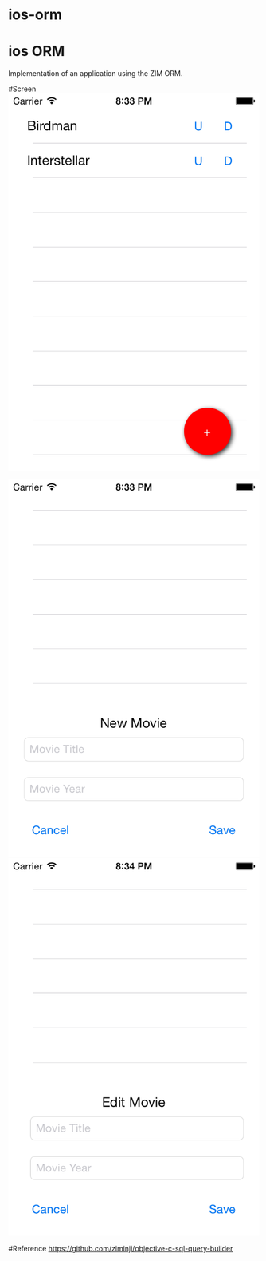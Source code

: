 # ios-orm
# ios ORM

Implementation of an application using the ZIM ORM.

#Screen
<img src="https://raw.githubusercontent.com/emilianoeloi/ios-orm/master/docs/list.png">

<img src="https://raw.githubusercontent.com/emilianoeloi/ios-orm/master/docs/new.png">

<img src="https://raw.githubusercontent.com/emilianoeloi/ios-orm/master/docs/edit.png">

#Reference
https://github.com/ziminji/objective-c-sql-query-builder
